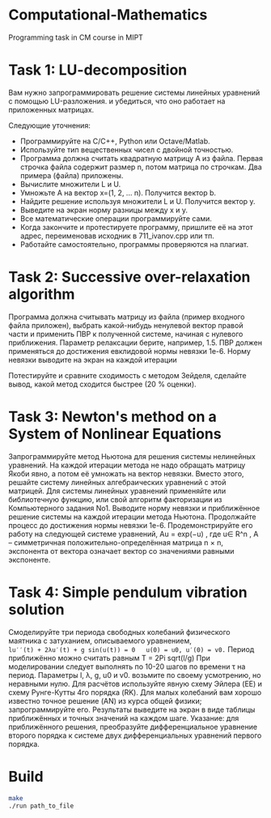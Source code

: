 # Computational-Mathematics
Programming task in CM course in MIPT
# Task 1: LU-decomposition
Вам нужно запрограммировать решение системы линейных
уравнений с помощью LU-разложения.
и убедиться, что оно работает на приложенных матрицах.

Следующие уточнения:
* Программируйте на C/C++, Python или Octave/Matlab.
* Используйте тип вещественных чисел с двойной точностью.
* Программа должна считать квадратную матрицу А из файла.
   Первая строчка файла содержит размер n, потом матрица по строчкам.
   Два примера (файла) приложены.
* Вычислите множители L и U.
* Умножьте A на вектор x=(1, 2, ... n). Получится вектор b.
* Найдите решение используя множители L и U.
  Получится вектор y.
* Выведите на экран норму разницы между x и y.
* Все математические операции программируйте сами.
* Когда закончите и протестируете программу, пришлите её на этот
  адрес, переименовав исходник в 711_ivanov.cpp или тп.
* Работайте самостоятельно, программы проверяются на плагиат.

# Task 2: Successive over-relaxation algorithm
Программа должна считывать матрицу из файла (пример входного файла
приложен), выбрать какой-нибудь ненулевой вектор правой части и применить
ПВР к полученной системе, начиная с нулевого приближения. Параметр релаксации берите, например, 1.5.
ПВР должен применяться до достижения евклидовой нормы невязки 1е-6.
Норму невязки выводите на экран на каждой итерации

Потестируйте и сравните сходимость с методом Зейделя,
сделайте вывод, какой метод сходится быстрее (20 % оценки).

# Task 3: Newton's method on a System of Nonlinear Equations

Запрограммируйте метод Ньютона для решения системы нелинейных уравнений. На каждой
итерации метода не надо обращать матрицу Якоби явно, а потом её умножать на вектор невязки.
Вместо этого, решайте систему линейных алгебраических уравнений с этой матрицей. Для
системы линейных уравнений применяйте или библиотечную функцию, или свой алгоритм
факторизации из Компьютерного задания No1.
Выводите норму невязки и приближённое решение системы на каждой итерации метода
Ньютона. Продолжайте процесс до достижения нормы невязки 1е-6.
Продемонстрируйте его работу на следующей системе уравнений,
Au = exp(−u) ,
где u∈ R^n , A – симметричная положительно-определённая матрица n × n, экспонента от вектора
означает вектор со значениями равными экспоненте.

# Task 4: Simple pendulum vibration solution
Смоделируйте три периода свободных колебаний физического маятника с затуханием,
описываемого уравнением,  
``lu′′(t) + 2λu′(t) + g sin(u(t)) = 0  
u(0) = u0, u′(0) = v0.``
Период приближённо можно считать равным
T = 2Pi sqrt(l/g)
При моделировании следует выполнять по 10-20 шагов по времени τ на период. Параметры l, λ,
g, u0 и v0. возьмите по своему усмотрению, но неравными нулю. Для расчётов используйте
явную схему Эйлера (EE) и схему Рунге-Кутты 4го порядка (RK).
Для малых колебаний вам хорошо известно точное решение (AN) из курса общей физики;
запрограммируйте его. Результаты выведите на экран в виде таблицы приближённых и точных
значений на каждом шаге.
Указание: для приближённого решения, преобразуйте дифференциальное уравнение второго
порядка к системе двух дифференциальных уравнений первого порядка.

# Build
``` bash
make
./run path_to_file
```
